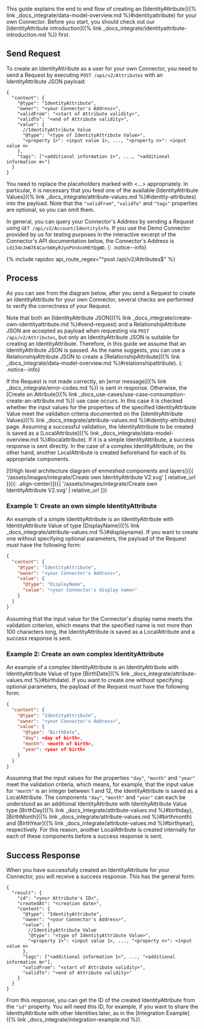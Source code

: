 This guide explains the end to end flow of creating an [IdentityAttribute]({% link _docs_integrate/data-model-overview.md %}#identityattribute) for your own Connector. Before you start, you should check out our [IdentityAttribute introduction]({% link _docs_integrate/identityattribute-introduction.md %}) first.

## Send Request

To create an IdentityAttribute as a user for your own Connector, you need to send a Request by executing `POST /api/v2/Attributes` with an IdentityAttribute JSON payload:

```jsonc
{
  "content": {
    "@type": "IdentityAttribute",
    "owner": "<your Connector's Address>",
    "validFrom": "<start of Attribute validity>",
    "validTo": "<end of Attribute validity>",
    "value": {
      //IdentityAttribute Value
      "@type": "<type of IdentityAttribute Value>",
      "<property 1>": <input value 1>, ..., "<property n>": <input value n>
    },
    "tags": ["<additional information 1>", ..., "<additional information m>"]
  }
}
```

You need to replace the placeholders marked with <...> appropriately. In particular, it is necessary that you feed one of the available [IdentityAttribute Values]({% link _docs_integrate/attribute-values.md %}#identity-attributes) into the payload. Note that the `"validFrom"`, `"validTo"` and `"tags"` properties are optional, so you can omit them.

In general, you can query your Connector's Address by sending a Request using `GET /api/v2/Account/IdentityInfo`. If you use the Demo Connector provided by us for testing purposes in the interactive excerpt of the Connector's API documentation below, the Connector's Address is `id134nJmN7E4Carb6KyRJyePVnXxVHEYQgWD`.
{: .notice--info}

{% include rapidoc api_route_regex="^post /api/v2/Attributes$" %}

## Process

As you can see from the diagram below, after you send a Request to create an IdentityAttribute for your own Connector, several checks are performed to verify the correctness of your Request.

Note that both an [IdentityAttribute JSON]({% link _docs_integrate/create-own-identityattribute.md %}#send-request) and a RelationshipAttribute JSON are accepted as payload when requesting via `POST /api/v2/Attributes`, but only an IdentityAttribute JSON is suitable for creating an IdentityAttribute. Therefore, in this guide we assume that an IdentityAttribute JSON is passed. As the name suggests, you can use a RelationshipAttribute JSON to create a [RelationshipAttribute]({% link _docs_integrate/data-model-overview.md %}#relationshipattribute).
{: .notice--info}

If the Request is not made correctly, an [error message]({% link _docs_integrate/error-codes.md %}) is sent in response. Otherwise, the [Create an Attribute]({% link _docs_use-cases/use-case-consumption-create-an-attribute.md %}) use case occurs. In this case it is checked whether the input values for the properties of the specified IdentityAttribute Value meet the validation criteria documented on the [IdentityAttribute Values]({% link _docs_integrate/attribute-values.md %}#identity-attributes) page. Assuming a successful validation, the IdentityAttribute to be created is saved as a [LocalAttribute]({% link _docs_integrate/data-model-overview.md %}#localattribute). If it is a simple IdentityAttribute, a success response is sent directly. In the case of a complex IdentityAttribute, on the other hand, another LocalAttribute is created beforehand for each of its appropriate components.

[![High level architecture diagram of enmeshed components and layers]({{ '/assets/images/integrate/Create own IdentityAttribute V2.svg' | relative_url }}){: .align-center}]({{ '/assets/images/integrate/Create own IdentityAttribute V2.svg' | relative_url }})

<!--- Not magnifiable version: ![High level architecture diagram of enmeshed components and layers]({{ '/assets/images/integrate/Create own IdentityAttribute V2.svg' | relative_url }}){: .align-center} --->

### Example 1: Create an own simple IdentityAttribute

An example of a simple IdentityAttribute is an IdentityAttribute with IdentityAttribute Value of type [DisplayName]({% link _docs_integrate/attribute-values.md %}#displayname). If you want to create one without specifying optional parameters, the payload of the Request must have the following form:

```json
{
  "content": {
    "@type": "IdentityAttribute",
    "owner": "<your Connector's Address>",
    "value": {
      "@type": "DisplayName",
      "value": "<your Connector's display name>"
    }
  }
}
```

Assuming that the input value for the Connector's display name meets the validation criterion, which means that the specified name is not more than 100 characters long, the IdentityAttribute is saved as a LocalAttribute and a success response is sent.

### Example 2: Create an own complex IdentityAttribute

An example of a complex IdentityAttribute is an IdentityAttribute with IdentityAttribute Value of type [BirthDate]({% link _docs_integrate/attribute-values.md %}#birthdate). If you want to create one without specifying optional parameters, the payload of the Request must have the following form:

```json
{
  "content": {
    "@type": "IdentityAttribute",
    "owner": "<your Connector's Address>",
    "value": {
      "@type": "BirthDate",
      "day": <day of birth>,
      "month": <month of birth>,
      "year": <year of birth>
    }
  }
}
```

Assuming that the input values ​​for the properties `"day"`, `"month"` and `"year"` meet the validation criteria, which means, for example, that the input value for `"month"` is an integer between 1 and 12, the IdentityAttribute is saved as a LocalAttribute. The components `"day"`, `"month"` and `"year"` can each be understood as an additional IdentityAttribute with IdentityAttribute Value type [BirthDay]({% link _docs_integrate/attribute-values.md %}#birthday), [BirthMonth]({% link _docs_integrate/attribute-values.md %}#birthmonth) and [BirthYear]({% link _docs_integrate/attribute-values.md %}#birthyear), respectively. For this reason, another LocalAttribute is created internally for each of these components before a success response is sent.

## Success Response

When you have successfully created an IdentityAttribute for your Connector, you will receive a success response. This has the general form:

```jsonc
{
  "result": {
    "id": "<your Attribute's ID>",
    "createdAt": "<creation date>",
    "content": {
      "@type": "IdentityAttribute",
      "owner": "<your Connector's Address>",
      "value": {
        //IdentityAttribute Value
        "@type": "<type of IdentityAttribute Value>",
        "<property 1>": <input value 1>, ..., "<property n>": <input value n>
      },
      "tags": ["<additional information 1>", ..., "<additional information m>"],
      "validFrom": "<start of Attribute validity>",
      "validTo": "<end of Attribute validity>"
    }
  }
}
```

From this response, you can get the ID of the created IdentityAttribute from the `"id"` property. You will need this ID, for example, if you want to share the IdentityAttribute with other Identities later, as in the [Integration Example]({% link _docs_integrate/integration-example.md %}).
